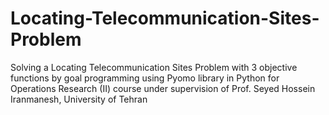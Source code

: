 # Locating-Telecommunication-Sites-Problem
Solving a Locating Telecommunication Sites Problem with 3 objective functions by goal programming using Pyomo library in Python for Operations Research (II) course under supervision of Prof. Seyed Hossein Iranmanesh, University of Tehran
